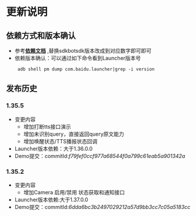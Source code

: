 # 更新说明

## 依赖方式和版本确认
- 参考[**依赖文档**](https://github.com/dueros/AndroidBotSdkDemo#%E6%96%B0%E7%9A%84%E5%AE%89%E5%8D%93%E9%A1%B9%E7%9B%AE%E9%9B%86%E6%88%90) ,替换sdkbotsdk版本改成到对应数字即可即可
- 依赖版本确认：可以通过如下命令看到Launcher版本号
   ```
    adb shell pm dump com.baidu.launcher|grep -i version
   ``` 


## 发布历史
### 1.35.5
- 变更内容
  * 增加打断tts接口演示
  * 增加未识别query，直接返回query原文能力
  * 增加唤醒状态/TTS播报状态回调
- Launcher版本依赖：大于1.36.0.0
- Demo提交：commitId:*f79fef0ccf977a68544f0a799c61eab5a901342a*
### 1.35.2
- 变更内容
  * 增加Camera 启用/禁用 状态获取和通知接口
- Launcher版本依赖:大于1.37.0.0
- Demo提交：commitId:*6dda6bc3b2497029212a57d9bb3cc7c05a5183cc*
